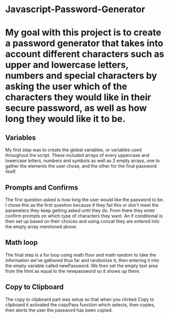 # Javascript-Password-Generator

# My goal with this project is to create a password generator that takes into account different characters such as upper and lowercase letters, numbers and special characters by asking the user which of the characters they would like in their secure password, as well as how long they would like it to be.

## Variables
My first step was to create the global variables, or variables used throughout the script. These included arrays of every uppercase and lowercase letters, numbers and symbols as well as 2 empty arrays, one to gather the elements the user chose, and the other for the final password itself.

## Prompts and Confirms
The first question asked is how long the user would like the password to be. I chose this as the first question because if they fail this or don't meet the parameters they keep getting asked until they do. From there they enter confirm prompts on which type of characters they want. An if conditional is then set up based on their choices and using concat they are entered into the empty array mentioned above.

## Math loop
The final step is a for loop using math floor and math random to take the information we've gathered thus far and randomize it, then entering it into the empty variable called newPassword. We then set the empty text area from the html as equal to the newpassword so it shows up there.

## Copy to Clipboard
The copy to clipboard part was setup so that when you clicked Copy to clipboard it activated the copyPass function which selects, then copies, then alerts the user the password has been copied.